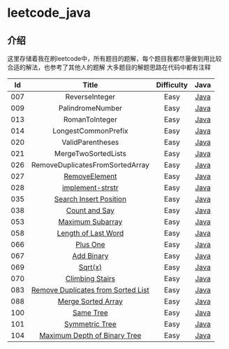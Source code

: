 # leetcode_java



## 介绍

这里存储着我在刷leetcode中，所有题目的题解，每个题目我都尽量做到用比较合适的解法，也参考了其他人的题解
大多题目的解题思路在代码中都有注释

|  Id  |              Title              | Difficulty |                             Java                             |
| :--: | :-----------------------------: | :--------: | :----------------------------------------------------------: |
| 007  |       ReverseInteger        |    Easy    | [Java](https://github.com/ZhuMoJian/leetcode_java/blob/master/src/indi/zmj/leetcode/ReverseInteger_007.java) |
| 009  |      PalindromeNumber       |    Easy    | [Java](https://github.com/ZhuMoJian/leetcode_java/blob/master/src/indi/zmj/leetcode/PalindromeNumber_009.java) |
| 013  |         RomanToInteger          |    Easy    | [Java](https://github.com/ZhuMoJian/leetcode_java/blob/master/src/indi/zmj/leetcode/RomanToInteger_013.java) |
| 014  |       LongestCommonPrefix       |    Easy    | [Java](https://github.com/ZhuMoJian/leetcode_java/blob/master/src/indi/zmj/leetcode/LongestCommonPrefix_014.java) |
| 020  |        ValidParentheses         |    Easy    | [Java](https://github.com/ZhuMoJian/leetcode_java/blob/master/src/indi/zmj/leetcode/ValidParentheses_020.java) |
| 021  |       MergeTwoSortedLists       |    Easy    | [Java](https://github.com/ZhuMoJian/leetcode_java/blob/master/src/indi/zmj/leetcode/MergeTwoSortedLists_021.java) |
| 026  | RemoveDuplicatesFromSortedArray |    Easy    | [Java](https://github.com/ZhuMoJian/leetcode_java/blob/master/src/indi/zmj/leetcode/RemoveDuplicatesFromSortedArray_026.java) |
| 027  | [RemoveElement](https://leetcode-cn.com/problems/remove-element/description/) |    Easy    | [Java](https://github.com/ZhuMoJian/leetcode_java/blob/master/src/indi/zmj/leetcode/RemoveElement_027.java) |
| 028  | [implement-strstr](https://leetcode-cn.com/problems/implement-strstr/description/) |    Easy    | [Java](https://github.com/ZhuMoJian/leetcode_java/blob/master/src/indi/zmj/leetcode/ImplementStrStr_028.java) |
| 035  | [Search Insert Position](https://leetcode-cn.com/problems/search-insert-position/description/) |    Easy    | [Java](https://github.com/ZhuMoJian/leetcode_java/blob/master/src/indi/zmj/leetcode/SearchInsertPosition_035.java) |
| 038  | [Count and Say](https://leetcode-cn.com/problems/count-and-say/description/) |    Easy    | [Java](https://github.com/ZhuMoJian/leetcode_java/blob/master/src/indi/zmj/leetcode/CountAndSay_038.java) |
| 053  | [Maximum Subarray](https://leetcode-cn.com/problems/maximum-subarray/description/) |    Easy    | [Java](https://github.com/ZhuMoJian/leetcode_java/blob/master/src/indi/zmj/leetcode/MaximumSubarray_053.java) |
| 058  | [Length of Last Word](https://leetcode-cn.com/problems/length-of-last-word/description/) |    Easy    | [Java](https://github.com/ZhuMoJian/leetcode_java/blob/master/src/indi/zmj/leetcode/LengthOfLastWord_058.java) |
| 066  | [Plus One](https://leetcode-cn.com/problems/plus-one/description/) |    Easy    | [Java](https://github.com/ZhuMoJian/leetcode_java/blob/master/src/indi/zmj/leetcode/PlusOne_066.java) |
| 067  | [Add Binary](https://leetcode-cn.com/problems/add-binary/description/) |    Easy    | [Java](https://github.com/ZhuMoJian/leetcode_java/blob/master/src/indi/zmj/leetcode/AddBinary_067.java) |
| 069  | [Sqrt(x)](https://leetcode-cn.com/problems/sqrtx/description/) |    Easy    | [Java](https://github.com/ZhuMoJian/leetcode_java/blob/master/src/indi/zmj/leetcode/Sqrtx_069.java) |
| 070  | [Climbing Stairs](https://leetcode-cn.com/problems/climbing-stairs/description/) |    Easy    | [Java](https://github.com/ZhuMoJian/leetcode_java/blob/master/src/indi/zmj/leetcode/ClimbingStairs_070.java) |
| 083  | [Remove Duplicates from Sorted List](https://leetcode-cn.com/problems/remove-duplicates-from-sorted-list/description/) |    Easy    | [Java](https://github.com/ZhuMoJian/leetcode_java/blob/master/src/indi/zmj/leetcode/RemoveDuplicateFromSortedList_083.java) |
| 088  | [Merge Sorted Array](https://leetcode-cn.com/problems/merge-sorted-array/description/) |    Easy    | [Java](https://github.com/ZhuMoJian/leetcode_java/blob/master/src/indi/zmj/leetcode/MergeSortedArray_088.java) |
| 100  | [Same Tree](https://leetcode-cn.com/problems/same-tree/description/) |    Easy    | [Java](https://github.com/ZhuMoJian/leetcode_java/blob/master/src/indi/zmj/leetcode/SameTree_100.java) |
| 101  | [Symmetric Tree](https://leetcode-cn.com/problems/symmetric-tree/description/) |    Easy    | [Java](https://github.com/ZhuMoJian/leetcode_java/blob/master/src/indi/zmj/leetcode/SymmetricTree_101.java) |
| 104  | [Maximum Depth of Binary Tree](https://leetcode-cn.com/problems/maximum-depth-of-binary-tree/description/) |    Easy    | [Java](https://github.com/ZhuMoJian/leetcode_java/blob/master/src/indi/zmj/leetcode/MaximumDepthOfBinaryTree_104.java) |


